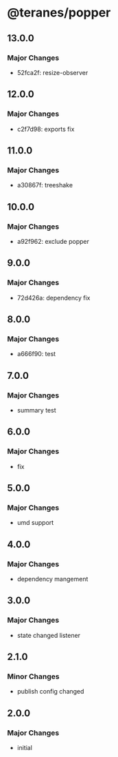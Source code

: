 # @teranes/popper

## 13.0.0

### Major Changes

- 52fca2f: resize-observer

## 12.0.0

### Major Changes

- c2f7d98: exports fix

## 11.0.0

### Major Changes

- a30867f: treeshake

## 10.0.0

### Major Changes

- a92f962: exclude popper

## 9.0.0

### Major Changes

- 72d426a: dependency fix

## 8.0.0

### Major Changes

- a666f90: test

## 7.0.0

### Major Changes

- summary test

## 6.0.0

### Major Changes

- fix

## 5.0.0

### Major Changes

- umd support

## 4.0.0

### Major Changes

- dependency mangement

## 3.0.0

### Major Changes

- state changed listener

## 2.1.0

### Minor Changes

- publish config changed

## 2.0.0

### Major Changes

- initial
